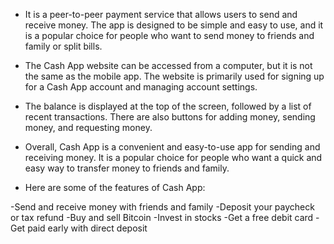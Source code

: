 - It is a peer-to-peer payment service that allows users to send and receive money. The app is designed to be simple and easy to use, and it is a popular choice for people who want to send money to friends and family or split bills.
- The Cash App website can be accessed from a computer, but it is not the same as the mobile app. The website is primarily used for signing up for a Cash App account and managing account settings.
- The balance is displayed at the top of the screen, followed by a list of recent transactions. There are also buttons for adding money, sending money, and requesting money.
- Overall, Cash App is a convenient and easy-to-use app for sending and receiving money. It is a popular choice for people who want a quick and easy way to transfer money to friends and family.

- Here are some of the features of Cash App:

-Send and receive money with friends and family
-Deposit your paycheck or tax refund
-Buy and sell Bitcoin
-Invest in stocks
-Get a free debit card
-Get paid early with direct deposit
